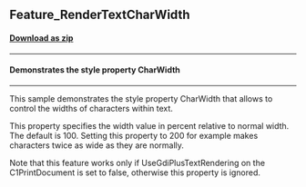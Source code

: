 ## Feature_RenderTextCharWidth
#### [Download as zip](https://grapecity.github.io/DownGit/#/home?url=https://github.com/GrapeCity/ComponentOne-WinForms-Samples/tree/master/NetFramework\PrintDocument\CS\Feature_RenderTextCharWidth)
____
#### Demonstrates the style property CharWidth
____
This sample demonstrates the style property CharWidth that allows to control the widths of characters within text.

This property specifies the width value in percent relative to normal width. The default is 100. Setting this property to 200 for example makes characters twice as wide as they are normally.

Note that this feature works only if UseGdiPlusTextRendering on the C1PrintDocument is set to false, otherwise this property is ignored.